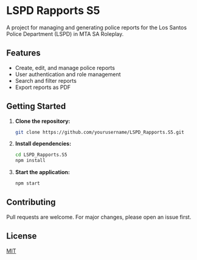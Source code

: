 # LSPD Rapports S5

A project for managing and generating police reports for the Los Santos Police Department (LSPD) in MTA SA Roleplay.

## Features

- Create, edit, and manage police reports
- User authentication and role management
- Search and filter reports
- Export reports as PDF

## Getting Started

1. **Clone the repository:**
    ```bash
    git clone https://github.com/yourusername/LSPD_Rapports.S5.git
    ```

2. **Install dependencies:**
    ```bash
    cd LSPD_Rapports.S5
    npm install
    ```

3. **Start the application:**
    ```bash
    npm start
    ```

## Contributing

Pull requests are welcome. For major changes, please open an issue first.

## License

[MIT](LICENSE)